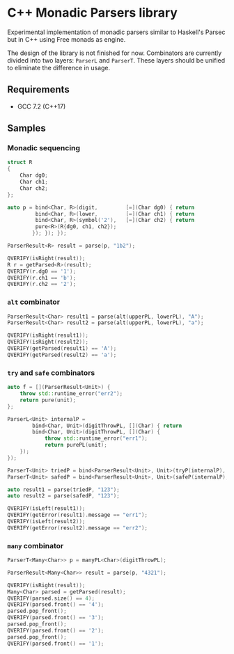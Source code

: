 C++ Monadic Parsers library
===========================

Experimental implementation of monadic parsers similar to Haskell's Parsec but in C++ using Free monads as engine.

The design of the library is not finished for now. Combinators are currently divided into two layers: `ParserL` and `ParserT`. These layers should be unified to eliminate the difference in usage.

Requirements
------------

- GCC 7.2 (C++17)

Samples
-------

### Monadic sequencing

```cpp
struct R
{
    Char dg0;
    Char ch1;
    Char ch2;
};

auto p = bind<Char, R>(digit,         [=](Char dg0) { return
         bind<Char, R>(lower,         [=](Char ch1) { return
         bind<Char, R>(symbol('2'),   [=](Char ch2) { return
         pure<R>(R{dg0, ch1, ch2});
        }); }); });

ParserResult<R> result = parse(p, "1b2");

QVERIFY(isRight(result));
R r = getParsed<R>(result);
QVERIFY(r.dg0 == '1');
QVERIFY(r.ch1 == 'b');
QVERIFY(r.ch2 == '2');
```

### `alt` combinator

```cpp
ParserResult<Char> result1 = parse(alt(upperPL, lowerPL), "A");
ParserResult<Char> result2 = parse(alt(upperPL, lowerPL), "a");

QVERIFY(isRight(result1));
QVERIFY(isRight(result2));
QVERIFY(getParsed(result1) == 'A');
QVERIFY(getParsed(result2) == 'a');
```

### `try` and `safe` combinators

```cpp
auto f = [](ParserResult<Unit>) {
    throw std::runtime_error("err2");
    return pure(unit);
};

ParserL<Unit> internalP =
        bind<Char, Unit>(digitThrowPL, [](Char) { return
        bind<Char, Unit>(digitThrowPL, [](Char) {
            throw std::runtime_error("err1");
            return purePL(unit);
    });
});

ParserT<Unit> triedP = bind<ParserResult<Unit>, Unit>(tryP(internalP), f);
ParserT<Unit> safedP = bind<ParserResult<Unit>, Unit>(safeP(internalP), f);

auto result1 = parse(triedP, "123");
auto result2 = parse(safedP, "123");

QVERIFY(isLeft(result1));
QVERIFY(getError(result1).message == "err1");
QVERIFY(isLeft(result2));
QVERIFY(getError(result2).message == "err2");
```

### `many` combinator

```cpp
ParserT<Many<Char>> p = manyPL<Char>(digitThrowPL);

ParserResult<Many<Char>> result = parse(p, "4321");

QVERIFY(isRight(result));
Many<Char> parsed = getParsed(result);
QVERIFY(parsed.size() == 4);
QVERIFY(parsed.front() == '4');
parsed.pop_front();
QVERIFY(parsed.front() == '3');
parsed.pop_front();
QVERIFY(parsed.front() == '2');
parsed.pop_front();
QVERIFY(parsed.front() == '1');
```
